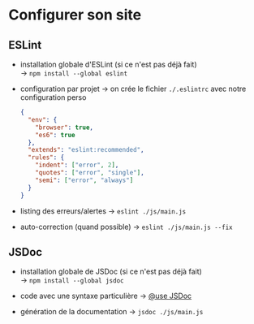 # Configurer son site

## ESLint

- installation globale d'ESLint (si ce n'est pas déjà fait)  
    → `npm install --global eslint`

- configuration par projet
    → on crée le fichier `./.eslintrc` avec notre configuration perso

    ```json
    {
      "env": {
        "browser": true,
        "es6": true
      },
      "extends": "eslint:recommended",
      "rules": {
        "indent": ["error", 2],
        "quotes": ["error", "single"],
        "semi": ["error", "always"]
      }
    }
    ```

- listing des erreurs/alertes
    → `eslint ./js/main.js`

- auto-correction (quand possible)
    → `eslint ./js/main.js --fix`

## JSDoc

- installation globale de JSDoc (si ce n'est pas déjà fait)  
    → `npm install --global jsdoc`

- code avec une syntaxe particulière
    → [@use JSDoc](https://jsdoc.app/)

- génération de la documentation
    → `jsdoc ./js/main.js`
